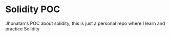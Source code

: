 # Solidity POC
Jhonatan's POC about solidity, this is just a personal repo where I learn and practice Solidity
